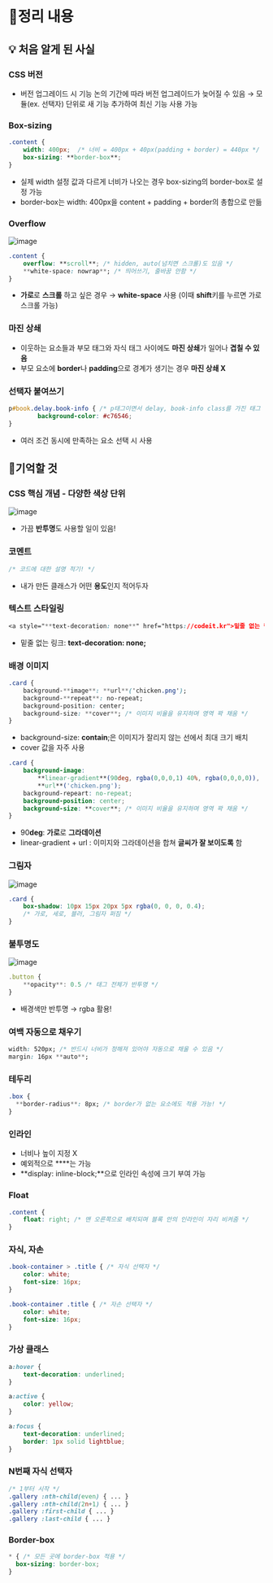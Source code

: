 # 📝정리 내용

## 💡 처음 알게 된 사실

### CSS 버전

- 버전 업그레이드 시 기능 논의 기간에 따라 버전 업그레이드가 늦어질 수 있음 → 모듈(ex. 선택자) 단위로 새 기능 추가하여 최신 기능 사용 가능

### Box-sizing

```css
.content {
	width: 400px;  /* 너비 = 400px + 40px(padding + border) = 440px */
	box-sizing: **border-box**; 
}
```

- 실제 width 설정 값과 다르게 너비가 나오는 경우 box-sizing의 border-box로 설정 가능
- border-box는 width: 400px을 content + padding + border의 총합으로 만듦

### Overflow

![image](https://github.com/user-attachments/assets/733452b5-40f5-4ce1-aea9-2f1102df399c)

```css
.content {
	overflow: **scroll**; /* hidden, auto(넘치면 스크롤)도 있음 */
	**white-space: nowrap**; /* 띄어쓰기, 줄바꿈 안함 */
}
```

- **가로**로 **스크롤** 하고 싶은 경우 → **white-space** 사용 (이때 **shift**키를 누르면 가로스크롤 가능)

### 마진 상쇄

- 이웃하는 요소들과 부모 태그와 자식 태그 사이에도 **마진 상쇄**가 일어나 **겹칠 수 있음**
- 부모 요소에 **border**나 **padding**으로 경계가 생기는 경우 **마진 상쇄 X**

### 선택자 붙여쓰기

```css
p#book.delay.book-info { /* p태그이면서 delay, book-info class를 가진 태그 */
		background-color: #c76546;
}
```

- 여러 조건 동시에 만족하는 요소 선택 시 사용

## 📌기억할 것

### **CSS 핵심 개념 - 다양한 색상 단위**

![image](https://github.com/user-attachments/assets/3dce5284-5efe-4ee5-a1ab-e114967dd281)

- 가끔 **반투명**도 사용할 일이 있음!

### 코멘트

```jsx
/* 코드에 대한 설명 적기! */ 
```

- 내가 만든 클래스가 어떤 **용도**인지 적어두자

### 텍스트 스타일링

```css
<a style="**text-decoration: none**" href="https://codeit.kr">밑줄 없는 링크</a>
```

- 밑줄 없는 링크: **text-decoration: none;**

### 배경 이미지

```css
.card {
	background-**image**: **url**('chicken.png');
	background-**repeat**: no-repeat;
	background-position: center;
	background-size: **cover**; /* 이미지 비율을 유지하며 영역 꽉 채움 */
}
```

- background-size: **contain**;은 이미지가 잘리지 않는 선에서 최대 크기 배치
- cover 값을 자주 사용

```css
.card {
	background-image: 
		**linear-gradient**(90deg, rgba(0,0,0,1) 40%, rgba(0,0,0,0)),
		**url**('chicken.png');
	background-repeart: no-repeat;
	background-position: center;
	background-size: **cover**; /* 이미지 비율을 유지하며 영역 꽉 채움 */
}
```

- 90**deg**: **가로**로 **그라데이션**
- linear-gradient + url : 이미지와 그라데이션을 합쳐 **글씨가 잘 보이도록** 함

### 그림자

![image](https://github.com/user-attachments/assets/b1a513a9-b6d7-479a-9de0-bab22ffb465b)

```css
.card {
	box-shadow: 10px 15px 20px 5px rgba(0, 0, 0, 0.4);
	/* 가로, 세로, 블러, 그림자 퍼짐 */
}
```

### 불투명도

![image](https://github.com/user-attachments/assets/98b124d1-9678-4273-8847-8c7dde172e5d)

```jsx
.button {
	**opacity**: 0.5 /* 태그 전체가 반투명 */
}
```

- 배경색만 반투명 → rgba 활용!

### 여백 자동으로 채우기

```css
width: 520px; /* 반드시 너비가 정해져 있어야 자동으로 채울 수 있음 */
margin: 16px **auto**;
```

### 테두리

```css
.box {
  **border-radius**: 8px; /* border가 없는 요소에도 적용 가능! */
}
```

### 인라인

- 너비나 높이 지정 X
- 예외적으로 **<img>**는 가능
- **display: inline-block;**으로 인라인 속성에 크기 부여 가능

### Float

```css
.content {
	float: right; /* 맨 오른쪽으로 배치되며 블록 안의 인라인이 자리 비켜줌 */
}
```

### 자식, 자손

```css
.book-container > .title { /* 자식 선택자 */
	color: white;
	font-size: 16px;
}

.book-container .title { /* 자손 선택자 */
	color: white;
	font-size: 16px;
}
```

### 가상 클래스

```css
a:hover {
	text-decoration: underlined;
}

a:active {
	color: yellow;
}

a:focus {
	text-decoration: underlined;
	border: 1px solid lightblue;
}
```

### N번째 자식 선택자

```css
/* 1부터 시작 */
.gallery :nth-child(even) { ... }
.gallery :nth-child(2n+1) { ... }
.gallery :first-child { ... }
.gallery :last-child { ... }
```

### Border-box

```css
* { /* 모든 곳에 border-box 적용 */
  box-sizing: border-box;
}
```
